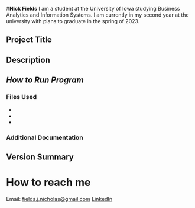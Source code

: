 #**Nick Fields**
I am a student at the University of Iowa studying Business Analytics and Information Systems. I am currently in my second year at the university with plans to graduate in the spring of 2023.
## **Project Title**

## Description

## *How to Run Program*

### Files Used
-
-
-

### Additional Documentation

## Version Summary

# How to reach me
Email: fields.j.nicholas@gmail.com
[LinkedIn](https://www.linkedin.com/in/nick-j-fields/)
